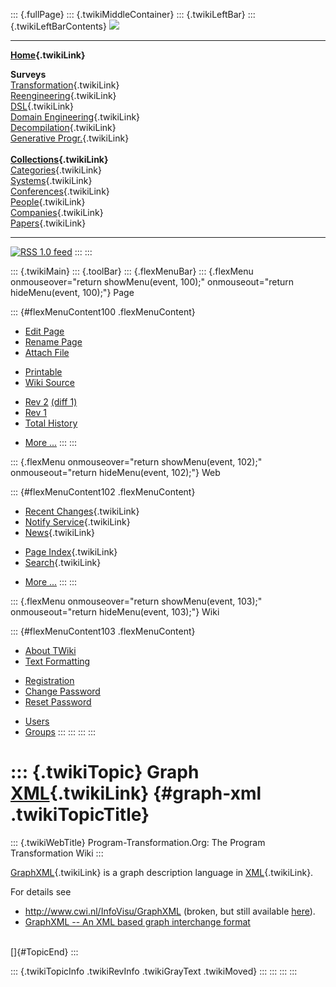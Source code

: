 ::: {.fullPage}
::: {.twikiMiddleContainer}
::: {.twikiLeftBar}
::: {.twikiLeftBarContents}
![](../pub/transformation.gif)

------------------------------------------------------------------------

**[Home](WebHome){.twikiLink}**

**Surveys**\
[Transformation](ProgramTransformation){.twikiLink}\
[Reengineering](ReengineeringWiki){.twikiLink}\
[DSL](DomainSpecificLanguages){.twikiLink}\
[Domain Engineering](DomainEngineering){.twikiLink}\
[Decompilation](DeCompilation){.twikiLink}\
[Generative Progr.](GenerativeProgrammingWiki){.twikiLink}\
\
**[Collections](CategoryCollection){.twikiLink}**\
[Categories](CategoryCategory){.twikiLink}\
[Systems](TransformationSystems){.twikiLink}\
[Conferences](TransformationConferences){.twikiLink}\
[People](TransformationPeople){.twikiLink}\
[Companies](TransformationCompanies){.twikiLink}\
[Papers](CategoryPaper){.twikiLink}

------------------------------------------------------------------------

[![](../pub/rss.gif "RSS 1.0 feed")](WebRss@skin=rss)
:::
:::

::: {.twikiMain}
::: {.toolBar}
::: {.flexMenuBar}
::: {.flexMenu onmouseover="return showMenu(event, 100);" onmouseout="return hideMenu(event, 100);"}
Page

::: {#flexMenuContent100 .flexMenuContent}
-   [Edit
    Page](http://www.program-transformation.org/edit/Transform/GraphXML?t=1536825774)
-   [Rename
    Page](http://www.program-transformation.org/rename/Transform/GraphXML)
-   [Attach
    File](http://www.program-transformation.org/attach/Transform/GraphXML)

<!-- -->

-   [Printable](http://www.program-transformation.org/view/Transform/GraphXML?skin=print.pattern)
-   [Wiki
    Source](http://www.program-transformation.org/view/Transform/GraphXML?skin=text&raw=on&contenttype=text/plain)

<!-- -->

-   [Rev
    2](http://www.program-transformation.org/view/Transform/GraphXML?rev=1.2)
    [(diff 1)](http://www.program-transformation.org/rdiff/Transform/GraphXML?rev1=1.2&rev2=1.1)
-   [Rev
    1](http://www.program-transformation.org/view/Transform/GraphXML?rev=1.1)
-   [Total
    History](http://www.program-transformation.org/rdiff/Transform/GraphXML)

<!-- -->

-   [More
    \...](http://www.program-transformation.org/oops/Transform/GraphXML?template=oopsmore&param1=1.2&param2=1.2)
:::
:::

::: {.flexMenu onmouseover="return showMenu(event, 102);" onmouseout="return hideMenu(event, 102);"}
Web

::: {#flexMenuContent102 .flexMenuContent}
-   [Recent Changes](WebChanges){.twikiLink}
-   [Notify Service](WebNotify){.twikiLink}
-   [News](WebNews){.twikiLink}

<!-- -->

-   [Page Index](WebIndex){.twikiLink}
-   [Search](WebSearch){.twikiLink}

<!-- -->

-   [More
    \...](http://www.program-transformation.org/oops/Transform/GraphXML?template=oopsmore&param1=1.2&param2=1.2)
:::
:::

::: {.flexMenu onmouseover="return showMenu(event, 103);" onmouseout="return hideMenu(event, 103);"}
Wiki

::: {#flexMenuContent103 .flexMenuContent}
-   [About
    TWiki](http://www.program-transformation.org/view/TWiki/WebHome)
-   [Text
    Formatting](http://www.program-transformation.org/view/TWiki/TextFormattingRules)

<!-- -->

-   [Registration](http://www.program-transformation.org/view/TWiki/TWikiRegistration)
-   [Change
    Password](http://www.program-transformation.org/view/TWiki/ChangePassword)
-   [Reset
    Password](http://www.program-transformation.org/view/TWiki/ResetPassword)

<!-- -->

-   [Users](http://www.program-transformation.org/view/Main/TWikiUsers)
-   [Groups](http://www.program-transformation.org/view/Main/TWikiGroups)
:::
:::
:::
:::

::: {.twikiTopic}
Graph [XML](XML){.twikiLink} {#graph-xml .twikiTopicTitle}
============================

::: {.twikiWebTitle}
Program-Transformation.Org: The Program Transformation Wiki
:::

[GraphXML](GraphXML){.twikiLink} is a graph description language in
[XML](XML){.twikiLink}.

For details see

-   <http://www.cwi.nl/InfoVisu/GraphXML> (broken, but still available
    [here](http://www.cwi.nl/projects/InfoVisu/OldStuff/)).
-   [GraphXML \-- An XML based graph interchange
    format](http://www.cwi.nl/ftp/CWIreports/INS/INS-R0009.pdf)

\
[]{#TopicEnd}
:::

::: {.twikiTopicInfo .twikiRevInfo .twikiGrayText .twikiMoved}
:::
:::
:::
:::
